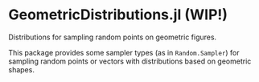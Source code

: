 # GeometricDistributions.jl (WIP!)
Distributions for sampling random points on geometric figures.

This package provides some sampler types (as in `Random.Sampler`) for sampling
random points or vectors with distributions based on geometric shapes.